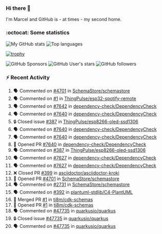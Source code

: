 ### Hi there 👋

I'm Marcel and GitHub is - at times - my second home.

<!--
**marcelstoer/marcelstoer** is a ✨ _special_ ✨ repository because its `README.md` (this file) appears on your GitHub profile.

Here are some ideas to get you started:

- 🔭 I’m currently working on ...
- 🌱 I’m currently learning ...
- 👯 I’m looking to collaborate on ...
- 🤔 I’m looking for help with ...
- 💬 Ask me about ...
- 📫 How to reach me: ...
- 😄 Pronouns: ...
- ⚡ Fun fact: ...
-->

### :octocat: Some statistics

<!-- https://github.com/anuraghazra/github-readme-stats -->

![My GitHub stats](https://github-readme-stats.vercel.app/api?username=marcelstoer&count_private=true&show_icons=true&hide_title=true)
![Top languages](https://github-readme-stats.vercel.app/api/top-langs/?username=marcelstoer&layout=compact&count_private=true&show_icons=true&hide_title=true&langs_count=10)

[![trophy](https://github-profile-trophy.vercel.app/?username=marcelstoer)](https://github.com/marcelstoer)

![GitHub Sponsors](https://img.shields.io/github/sponsors/marcelstoer?style=social)
![GitHub User's stars](https://img.shields.io/github/stars/marcelstoer?style=social)
![GitHub followers](https://img.shields.io/github/followers/marcelstoer?style=social)

### :zap: Recent Activity

<!--START_SECTION:activity-->
1. 🗣 Commented on [#4701](https://github.com/SchemaStore/schemastore/pull/4701#issuecomment-2903929225) in [SchemaStore/schemastore](https://github.com/SchemaStore/schemastore)
2. 🗣 Commented on [#1](https://github.com/ThingPulse/esp32-spotify-remote/pull/1#issuecomment-2886583723) in [ThingPulse/esp32-spotify-remote](https://github.com/ThingPulse/esp32-spotify-remote)
3. 🗣 Commented on [#7642](https://github.com/dependency-check/DependencyCheck/issues/7642#issuecomment-2882764106) in [dependency-check/DependencyCheck](https://github.com/dependency-check/DependencyCheck)
4. 🗣 Commented on [#7640](https://github.com/dependency-check/DependencyCheck/pull/7640#issuecomment-2879486277) in [dependency-check/DependencyCheck](https://github.com/dependency-check/DependencyCheck)
5. 🔒 Closed issue [#387](https://github.com/ThingPulse/esp8266-oled-ssd1306/issues/387) in [ThingPulse/esp8266-oled-ssd1306](https://github.com/ThingPulse/esp8266-oled-ssd1306)
6. 🗣 Commented on [#7640](https://github.com/dependency-check/DependencyCheck/pull/7640#issuecomment-2876149198) in [dependency-check/DependencyCheck](https://github.com/dependency-check/DependencyCheck)
7. 🗣 Commented on [#7640](https://github.com/dependency-check/DependencyCheck/pull/7640#issuecomment-2876134721) in [dependency-check/DependencyCheck](https://github.com/dependency-check/DependencyCheck)
8. 💪 Opened PR [#7640](https://github.com/dependency-check/DependencyCheck/pull/7640) in [dependency-check/DependencyCheck](https://github.com/dependency-check/DependencyCheck)
9. 🗣 Commented on [#387](https://github.com/ThingPulse/esp8266-oled-ssd1306/issues/387#issuecomment-2875158094) in [ThingPulse/esp8266-oled-ssd1306](https://github.com/ThingPulse/esp8266-oled-ssd1306)
10. 🗣 Commented on [#7627](https://github.com/dependency-check/DependencyCheck/issues/7627#issuecomment-2875148493) in [dependency-check/DependencyCheck](https://github.com/dependency-check/DependencyCheck)
11. 🗣 Commented on [#7627](https://github.com/dependency-check/DependencyCheck/issues/7627#issuecomment-2873776044) in [dependency-check/DependencyCheck](https://github.com/dependency-check/DependencyCheck)
12. ❌ Closed PR [#399](https://github.com/asciidoctor/asciidoctor-kroki/pull/399) in [asciidoctor/asciidoctor-kroki](https://github.com/asciidoctor/asciidoctor-kroki)
13. 💪 Opened PR [#4701](https://github.com/SchemaStore/schemastore/pull/4701) in [SchemaStore/schemastore](https://github.com/SchemaStore/schemastore)
14. 🗣 Commented on [#2731](https://github.com/SchemaStore/schemastore/issues/2731#issuecomment-2871321771) in [SchemaStore/schemastore](https://github.com/SchemaStore/schemastore)
15. 🗣 Commented on [#392](https://github.com/plantuml-stdlib/C4-PlantUML/pull/392#issuecomment-2870250480) in [plantuml-stdlib/C4-PlantUML](https://github.com/plantuml-stdlib/C4-PlantUML)
16. 🎉 Merged PR [#1](https://github.com/ti8m/cdk-schemas/pull/1) in [ti8m/cdk-schemas](https://github.com/ti8m/cdk-schemas)
17. 💪 Opened PR [#1](https://github.com/ti8m/cdk-schemas/pull/1) in [ti8m/cdk-schemas](https://github.com/ti8m/cdk-schemas)
18. 🗣 Commented on [#47735](https://github.com/quarkusio/quarkus/issues/47735#issuecomment-2857645844) in [quarkusio/quarkus](https://github.com/quarkusio/quarkus)
19. 🔒 Closed issue [#47735](https://github.com/quarkusio/quarkus/issues/47735) in [quarkusio/quarkus](https://github.com/quarkusio/quarkus)
20. 🗣 Commented on [#47735](https://github.com/quarkusio/quarkus/issues/47735#issuecomment-2857547142) in [quarkusio/quarkus](https://github.com/quarkusio/quarkus)
<!--END_SECTION:activity-->

